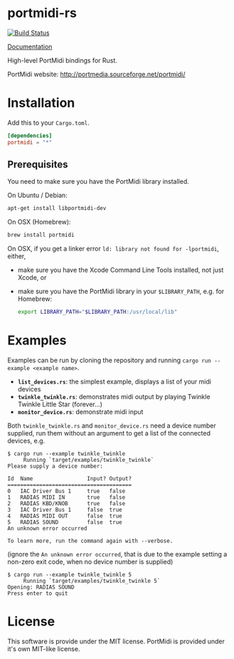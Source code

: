 portmidi-rs
===========

[![Build Status](https://travis-ci.org/samdoshi/portmidi-rs.svg?branch=master)](https://travis-ci.org/samdoshi/portmidi-rs)

[Documentation](http://samdoshi.github.io/portmidi-rs/portmidi/index.html)

High-level PortMidi bindings for Rust.

PortMidi website: http://portmedia.sourceforge.net/portmidi/

Installation
============

Add this to your `Cargo.toml`.
```toml
[dependencies]
portmidi = "*"
```

Prerequisites
-------------

You need to make sure you have the PortMidi library installed.

On Ubuntu / Debian:
```sh
apt-get install libportmidi-dev
```

On OSX (Homebrew):
```sh
brew install portmidi
```
On OSX, if you get a linker error `ld: library not found for -lportmidi`, either,
 - make sure you have the Xcode Command Line Tools installed, not just Xcode, or
 - make sure you have the PortMidi library in your `$LIBRARY_PATH`, e.g. for Homebrew:

   ```sh
   export LIBRARY_PATH="$LIBRARY_PATH:/usr/local/lib"
   ```

Examples
========
Examples can be run by cloning the repository and running `cargo run --example <example name>`.
 * **`list_devices.rs`**: the simplest example, displays a list of your midi devices
 * **`twinkle_twinkle.rs`**: demonstrates midi output by playing Twinkle Twinkle Little Star (forever...)
 * **`monitor_device.rs`**: demonstrate midi input

Both `twinkle_twinkle.rs` and `monitor_device.rs` need a device number supplied, run them without an argument to get a list of the connected devices, e.g.

```
$ cargo run --example twinkle_twinkle
     Running `target/examples/twinkle_twinkle`
Please supply a device number:

Id  Name                 Input? Output?
=======================================
0   IAC Driver Bus 1     true   false 
1   RADIAS MIDI IN       true   false 
2   RADIAS KBD/KNOB      true   false 
3   IAC Driver Bus 1     false  true  
4   RADIAS MIDI OUT      false  true  
5   RADIAS SOUND         false  true  
An unknown error occurred

To learn more, run the command again with --verbose.
```
(ignore the `An unknown error occurred`, that is due to the example setting a non-zero exit code, when no device number is supplied)

```
$ cargo run --example twinkle_twinkle 5
     Running `target/examples/twinkle_twinkle 5`
Opening: RADIAS SOUND
Press enter to quit
```

License
=======
This software is provide under the MIT license. PortMidi is provided under it's own MIT-like license.

